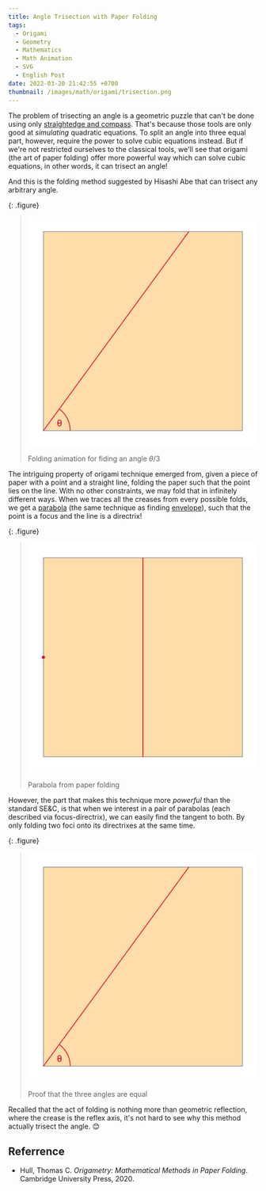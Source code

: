 ```yaml
---
title: Angle Trisection with Paper Folding
tags:
  - Origami
  - Geometry
  - Mathematics
  - Math Animation
  - SVG
  - English Post
date: 2022-03-20 21:42:55 +0700
thumbnail: /images/math/origami/trisection.png
---
```


The problem of trisecting an angle is a geometric puzzle that can't be done using only [straightedge and compass][se&c]. That's because those tools are only good at *simulating* quadratic equations. To split an angle into three equal part, however, require the power to solve cubic equations instead. But if we're not restricted ourselves to the classical tools, we'll see that origami (the art of paper folding) offer more powerful way which can solve cubic equations, in other words, it can trisect an angle!

And this is the folding method suggested by Hisashi Abe that can trisect any arbitrary angle.

{: .figure}
> ![](/images/math/origami/angle-trisection.svg)
>
> Folding animation for fiding an angle $\theta/3$

The intriguing property of origami technique emerged from, given a piece of paper with a point and a straight line, folding the paper such that the point lies on the line. With no other constraints, we may fold that in infinitely different ways. When we traces all the creases from every possible folds, we get a [parabola][] (the same technique as finding [envelope][]), such that the point is a focus and the line is a directrix!

{: .figure}
> ![](/images/math/origami/envelope-parabola.svg)
>
> Parabola from paper folding

However, the part that makes this technique more *powerful* than the standard SE&C, is that when we interest in a pair of parabolas (each described via focus-directrix), we can easily find the tangent to both. By only folding two foci onto its directrixes at the same time.

{: .figure}
> ![](/images/math/origami/proof-trisector.svg)
>
> Proof that the three angles are equal

Recalled that the act of folding is nothing more than geometric reflection, where the crease is the reflex axis, it's not hard to see why this method actually trisect the angle. 😊


## Referrence

- Hull, Thomas C. *Origametry: Mathematical Methods in Paper Folding*. Cambridge University Press, 2020.



[se&c]: //en.wikipedia.org/wiki/Straightedge_and_compass_construction
[envelope]: //en.wikipedia.org/wiki/Envelope_(mathematics)
[parabola]: //en.wikipedia.org/wiki/Parabola
